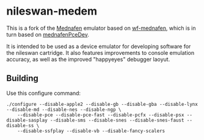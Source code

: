 # nileswan-medem

This is a fork of the [Mednafen](https://mednafen.github.io/) emulator based on [wf-mednafen](https://github.com/WonderfulToolchain/wf-mednafen/), which is in turn based on [mednafenPceDev](https://github.com/pce-devel/mednafenPceDev).

It is intended to be used as a device emulator for developing software for the nileswan cartridge. It also features improvements to console emulation accuracy, as well as the improved "happyeyes" debugger laoyut.

## Building

Use this configure command:

    ./configure --disable-apple2 --disable-gb --disable-gba --disable-lynx --disable-md --disable-nes --disable-ngp \
        --disable-pce --disable-pce-fast --disable-pcfx --disable-psx --disable-sasplay --disable-sms --disable-snes --disable-snes-faust --disable-ss \
        --disable-ssfplay --disable-vb --disable-fancy-scalers
